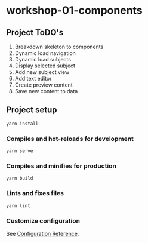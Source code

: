 # workshop-01-components

## Project ToDO's

 1. Breakdown skeleton to components
 2. Dynamic load navigation
 3. Dynamic load subjects
 4. Display selected subject
 5. Add new subject view
 6. Add text editor
 7. Create preview content
 8. Save new content to data

## Project setup
```
yarn install
```

### Compiles and hot-reloads for development
```
yarn serve
```

### Compiles and minifies for production
```
yarn build
```

### Lints and fixes files
```
yarn lint
```

### Customize configuration
See [Configuration Reference](https://cli.vuejs.org/config/).
